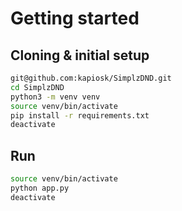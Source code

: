 # Getting started

## Cloning & initial setup

```bash
git@github.com:kapiosk/SimplzDND.git
cd SimplzDND
python3 -m venv venv
source venv/bin/activate
pip install -r requirements.txt
deactivate
```

## Run

```bash
source venv/bin/activate
python app.py
deactivate
```